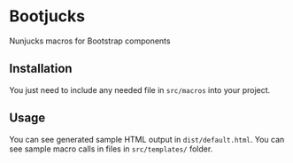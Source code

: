 # Bootjucks

Nunjucks macros for Bootstrap components

## Installation

You just need to include any needed file in `src/macros` into your project.

## Usage

You can see generated sample HTML output in `dist/default.html`.
You can see sample macro calls in files in `src/templates/` folder.